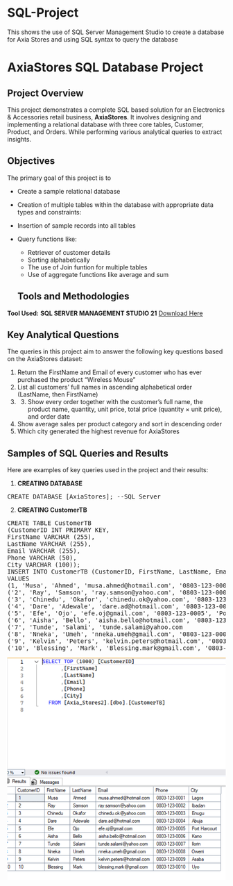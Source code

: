 # SQL-Project
This shows the use of SQL Server Management Studio to create a database for Axia Stores and using SQL syntax to query the database

# AxiaStores SQL Database Project

## Project Overview
This project demonstrates a complete SQL based solution for an Electronics & Accessories retail business, **AxiaStores**. It involves designing and implementing a relational database with three core tables, Customer, Product, and Orders. While performing various analytical queries to extract insights.

## Objectives
The primary goal of this project is to
- Create a sample relational database
- Creation of multiple tables within the database with appropriate data types and constraints:
- Insertion of sample records into all tables
- Query functions like:
  - Retriever of customer details
  - Sorting alphabetically
  - The use of Join funtion for multiple tables
  - Use of aggregate functions like average and sum
 
  ## Tools and Methodologies 
**Tool Used:** **SQL SERVER MANAGEMENT STUDIO 21** [Download Here](https://www.microsoft.com/en-us/sql-server/sql-server-downloads)

## Key Analytical Questions
The queries in this project aim to answer the following key questions based on the AxiaStores dataset:
1. Return the FirstName and Email of every customer who has ever purchased the product “Wireless Mouse”
2. List all customers’ full names in ascending alphabetical order (LastName, then FirstName)
3. 3. Show every order together with the customer’s full name, the product name, quantity, unit price, total price (quantity × unit price), and order date
4. Show average sales per product category and sort in descending order
5. Which city generated the highest revenue for AxiaStores

## Samples of SQL Queries and Results
Here are examples of key queries used in the project and their results:

1. **CREATING DATABASE**
<pre>
CREATE DATABASE [AxiaStores]; --SQL Server
</pre>

2. **CREATING CustomerTB**
<pre>
CREATE TABLE CustomerTB
(CustomerID INT PRIMARY KEY,
FirstName VARCHAR (255),
LastName VARCHAR (255),
Email VARCHAR (255),
Phone VARCHAR (50),
City VARCHAR (100));
INSERT INTO CustomerTB (CustomerID, FirstName, LastName, Email, Phone, City)
VALUES
(1, 'Musa', 'Ahmed', 'musa.ahmed@hotmail.com', '0803‑123‑0001', 'Lagos'),
('2', 'Ray', 'Samson', 'ray.samson@yahoo.com', '0803‑123‑0002', 'Ibadan'),
('3', 'Chinedu', 'Okafor', 'chinedu.ok@yahoo.com', '0803‑123‑0003', 'Enugu'),
('4', 'Dare', 'Adewale', 'dare.ad@hotmail.com', '0803‑123‑0004', 'Abuja'),
('5', 'Efe', 'Ojo', 'efe.oj@gmail.com', '0803‑123‑0005', 'Port Harcourt'),
('6', 'Aisha', 'Bello', 'aisha.bello@hotmail.com', '0803‑123‑0006', 'Kano'),
('7', 'Tunde', 'Salami', 'tunde.salami@yahoo.com
('8', 'Nneka', 'Umeh', 'nneka.umeh@gmail.com', '0803‑123‑0008', 'Owerri'),
('9', 'Kelvin', 'Peters', 'kelvin.peters@hotmail.com', '0803‑123‑0009', 'Asaba'),
('10', 'Blessing', 'Mark', 'Blessing.mark@gmail.com', '0803‑123‑0010', 'Uyo');
</pre>

![image alt](https://github.com/Kroniclez4/SQL-Project/blob/5b9e42dc7031d57b1d5918450274ad87ddab7de7/SQL%20Customer%20TB.PNG)


